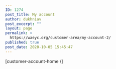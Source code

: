```yaml
---
ID: 1274
post_title: My account
author: dukhniav
post_excerpt: ""
layout: page
permalink: >
  https://waeyc.org/customer-area/my-account-2/
published: true
post_date: 2020-10-05 15:45:47
---
```

[customer-account-home /]